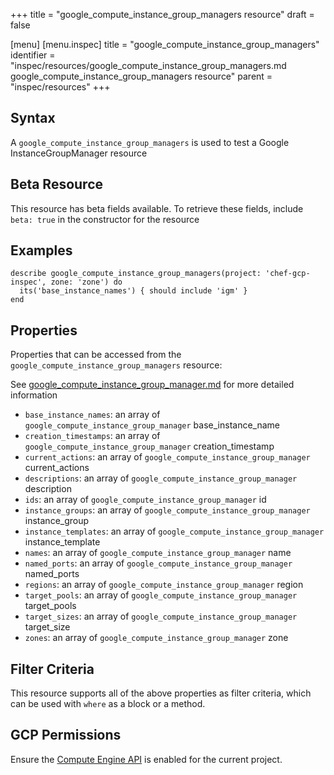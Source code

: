 +++
title = "google_compute_instance_group_managers resource"
draft = false

[menu]
  [menu.inspec]
    title = "google_compute_instance_group_managers"
    identifier = "inspec/resources/google_compute_instance_group_managers.md google_compute_instance_group_managers resource"
    parent = "inspec/resources"
+++


## Syntax
A `google_compute_instance_group_managers` is used to test a Google InstanceGroupManager resource


## Beta Resource
This resource has beta fields available. To retrieve these fields, include `beta: true` in the constructor for the resource

## Examples
```
describe google_compute_instance_group_managers(project: 'chef-gcp-inspec', zone: 'zone') do
  its('base_instance_names') { should include 'igm' }
end
```

## Properties
Properties that can be accessed from the `google_compute_instance_group_managers` resource:

See [google_compute_instance_group_manager.md](google_compute_instance_group_manager.md) for more detailed information
  * `base_instance_names`: an array of `google_compute_instance_group_manager` base_instance_name
  * `creation_timestamps`: an array of `google_compute_instance_group_manager` creation_timestamp
  * `current_actions`: an array of `google_compute_instance_group_manager` current_actions
  * `descriptions`: an array of `google_compute_instance_group_manager` description
  * `ids`: an array of `google_compute_instance_group_manager` id
  * `instance_groups`: an array of `google_compute_instance_group_manager` instance_group
  * `instance_templates`: an array of `google_compute_instance_group_manager` instance_template
  * `names`: an array of `google_compute_instance_group_manager` name
  * `named_ports`: an array of `google_compute_instance_group_manager` named_ports
  * `regions`: an array of `google_compute_instance_group_manager` region
  * `target_pools`: an array of `google_compute_instance_group_manager` target_pools
  * `target_sizes`: an array of `google_compute_instance_group_manager` target_size
  * `zones`: an array of `google_compute_instance_group_manager` zone

## Filter Criteria
This resource supports all of the above properties as filter criteria, which can be used
with `where` as a block or a method.

## GCP Permissions

Ensure the [Compute Engine API](https://console.cloud.google.com/apis/library/compute.googleapis.com/) is enabled for the current project.
